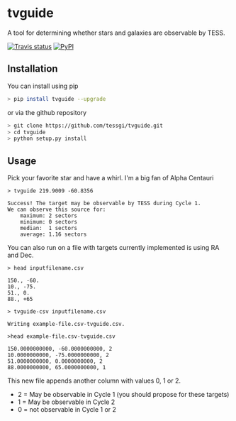 # tvguide

A tool for determining whether stars and galaxies are observable by TESS.

[![Travis status](http://img.shields.io/travis/tessgi/tvguide/master.svg)](http://travis-ci.org/tessgi/tvguide)
[![PyPI](http://img.shields.io/pypi/v/tvguide.svg)](https://pypi.python.org/pypi/tvguide/)

## Installation
You can install using pip
``` bash
> pip install tvguide --upgrade
```

or via the github repository
``` bash
> git clone https://github.com/tessgi/tvguide.git
> cd tvguide
> python setup.py install
```

## Usage
Pick your favorite star and have a whirl. I'm a big fan of Alpha Centauri
``` 
> tvguide 219.9009 -60.8356

Success! The target may be observable by TESS during Cycle 1.
We can observe this source for:
    maximum: 2 sectors
    minimum: 0 sectors
    median:  1 sectors
    average: 1.16 sectors
```

You can also run on a file with targets
currently implemented is using RA and Dec.
``` 
> head inputfilename.csv

150., -60.
10., -75.
51., 0.
88., +65

> tvguide-csv inputfilename.csv

Writing example-file.csv-tvguide.csv.

>head example-file.csv-tvguide.csv

150.0000000000, -60.0000000000, 2
10.0000000000, -75.0000000000, 2
51.0000000000, 0.0000000000, 2
88.0000000000, 65.0000000000, 1
```
This new file appends another column with values 0, 1 or 2. 
* 2 = May be observable in Cycle 1 (you should propose for these targets)
* 1 = May be observable in Cycle 2
* 0 = not observable in Cycle 1 or 2
